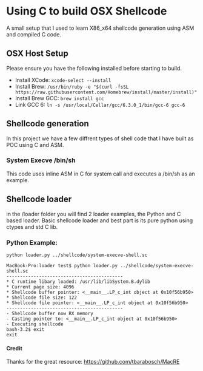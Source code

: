 # Using C to build OSX Shellcode 

A small setup that I used to learn X86_x64 shellcode generation using ASM and compiled C code. 


## OSX Host Setup

Please ensure you have the following installed before starting to build.

- Install XCode: `xcode-select --install`
- Install Brew: `/usr/bin/ruby -e "$(curl -fsSL https://raw.githubusercontent.com/Homebrew/install/master/install)"`
- Install Brew GCC: `brew install gcc`
- Link GCC 6: `ln -s /usr/local/Cellar/gcc/6.3.0_1/bin/gcc-6 gcc-6`


## Shellcode generation

In this project we have a few diffrent types of shell code that I have built as POC using C and ASM.

### System Execve /bin/sh
This code uses inline ASM in C for system call and executes a /bin/sh as an example. 

## Shellcode loader

in the /loader folder you will find 2 loader examples, the Python and C based loader. Basic shellcode loader and best part is its pure python using ctypes and std C lib.

### Python Example:
`python loader.py ../shellcode/system-execve-shell.sc`

```
MacBook-Pro:loader test$ python loader.py ../shellcode/system-execve-shell.sc 
-------------------------------------------
* C runtime libary loaded: /usr/lib/libSystem.B.dylib
* Current page size: 4096
* Shellcode buffer pointer: <__main__.LP_c_int object at 0x10f56b950>
* Shellcode file size: 122
* Shellcode file pointer: <__main__.LP_c_int object at 0x10f56b950>
-------------------------------------------
- Shellcode buffer now RX memory
- Casting pointer to: <__main__.LP_c_int object at 0x10f56b950> 
- Executing shellcode
bash-3.2$ exit
exit
```

#### Credit
Thanks for the great resource: https://github.com/tbarabosch/MacRE

